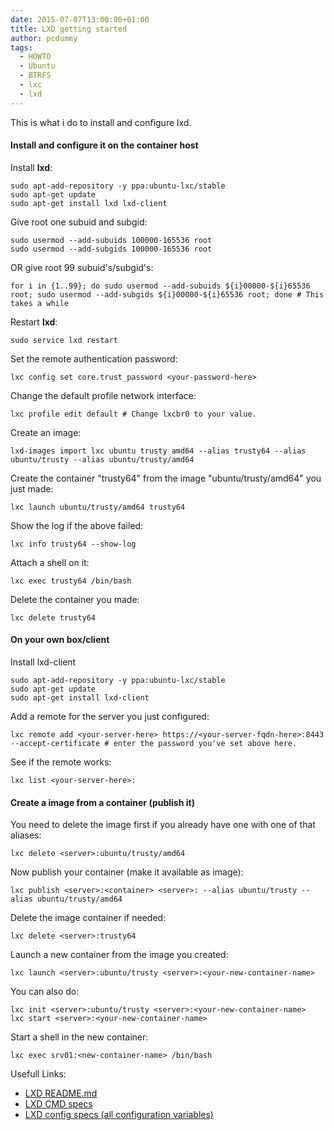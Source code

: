 ```yaml
---
date: 2015-07-07T13:00:00+01:00
title: LXD getting started
author: pcdummy
tags:
  - HOWTO
  - Ubuntu
  - BTRFS
  - lxc
  - lxd
---
```

This is what i do to install and configure lxd.<!--more-->

#### Install and configure it on the container host

Install **lxd**:

    sudo apt-add-repository -y ppa:ubuntu-lxc/stable
    sudo apt-get update
    sudo apt-get install lxd lxd-client

Give root one subuid and subgid:

    sudo usermod --add-subuids 100000-165536 root
    sudo usermod --add-subgids 100000-165536 root

OR give root 99 subuid's/subgid's:

    for i in {1..99}; do sudo usermod --add-subuids ${i}00000-${i}65536 root; sudo usermod --add-subgids ${i}00000-${i}65536 root; done # This takes a while

Restart **lxd**:

    sudo service lxd restart

Set the remote authentication password:

    lxc config set core.trust_password <your-password-here>

Change the default profile network interface:

    lxc profile edit default # Change lxcbr0 to your value.

Create an image:

    lxd-images import lxc ubuntu trusty amd64 --alias trusty64 --alias ubuntu/trusty --alias ubuntu/trusty/amd64

Create the container "trusty64" from the image "ubuntu/trusty/amd64" you just made:

    lxc launch ubuntu/trusty/amd64 trusty64

Show the log if the above failed:

    lxc info trusty64 --show-log

Attach a shell on it:

    lxc exec trusty64 /bin/bash

Delete the container you made:

    lxc delete trusty64

#### On your own box/client

Install lxd-client

    sudo apt-add-repository -y ppa:ubuntu-lxc/stable
    sudo apt-get update
    sudo apt-get install lxd-client

Add a remote for the server you just configured:

    lxc remote add <your-server-here> https://<your-server-fqdn-here>:8443 --accept-certificate # enter the password you've set above here.

See if the remote works:

    lxc list <your-server-here>:

#### Create a image from a container (publish it)

You need to delete the image first if you already have one with one of that aliases:

    lxc delete <server>:ubuntu/trusty/amd64

Now publish your container (make it available as image):

    lxc publish <server>:<container> <server>: --alias ubuntu/trusty --alias ubuntu/trusty/amd64

Delete the image container if needed:

    lxc delete <server>:trusty64

Launch a new container from the image you created:

    lxc launch <server>:ubuntu/trusty <server>:<your-new-container-name>

You can also do:

    lxc init <server>:ubuntu/trusty <server>:<your-new-container-name>
    lxc start <server>:<your-new-container-name>

Start a shell in the new container:

    lxc exec srv01:<new-container-name> /bin/bash

Usefull Links:
- [LXD README.md](https://github.com/lxc/lxd#machine-setup)
- [LXD CMD specs](https://github.com/lxc/lxd/blob/master/specs/command-line-user-experience.md)
- [LXD config specs (all configuration variables)](https://github.com/lxc/lxd/blob/master/specs/configuration.md)
